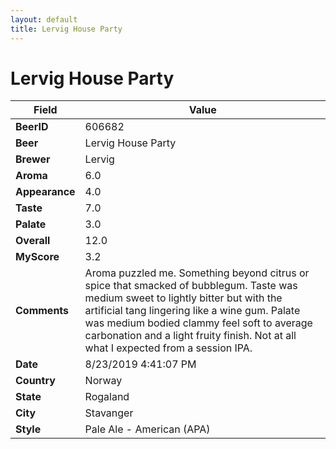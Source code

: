 ```yaml
---
layout: default
title: Lervig House Party
---
```


# Lervig House Party

| Field         | Value     |
|---------------|-----------|
| **BeerID** | 606682 |
| **Beer** | Lervig House Party |
| **Brewer** | Lervig |
| **Aroma** | 6.0 |
| **Appearance** | 4.0 |
| **Taste** | 7.0 |
| **Palate** | 3.0 |
| **Overall** | 12.0 |
| **MyScore** | 3.2 |
| **Comments** | Aroma puzzled me. Something beyond citrus or spice that smacked of bubblegum. Taste was medium sweet to lightly bitter but with the artificial tang lingering like a wine gum. Palate was medium bodied clammy feel soft to average carbonation and a light fruity finish. Not at all what I expected from a session IPA. |
| **Date** | 8/23/2019 4:41:07 PM |
| **Country** | Norway |
| **State** | Rogaland |
| **City** | Stavanger |
| **Style** | Pale Ale - American (APA) |
